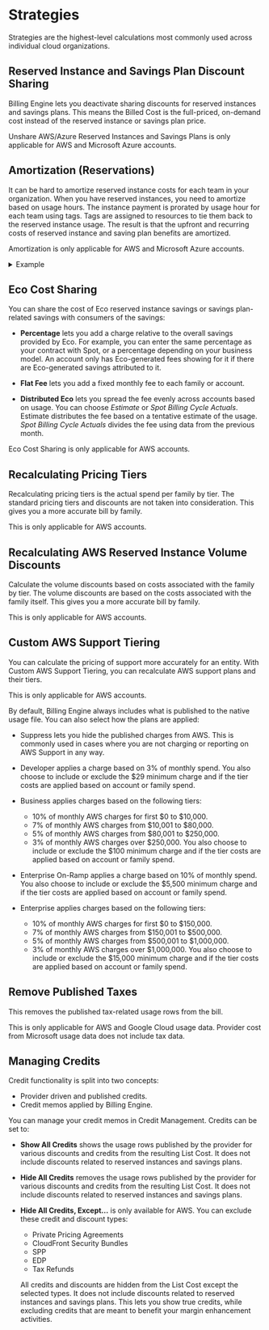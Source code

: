 # Strategies 

Strategies are the highest-level calculations most commonly used across individual cloud organizations.

## Reserved Instance and Savings Plan Discount Sharing

Billing Engine lets you deactivate sharing discounts for reserved instances and savings plans. This means the Billed Cost is the full-priced, on-demand cost instead of the reserved instance or savings plan price.

Unshare AWS/Azure Reserved Instances and Savings Plans is only applicable for AWS and Microsoft Azure accounts.

## Amortization (Reservations)
It can be hard to amortize reserved instance costs for each team in your organization. When you have reserved instances, you need to amortize based on usage hours. The instance payment is prorated by usage hour for each team using tags. Tags are assigned to resources to tie them back to the reserved instance usage. The result is that the upfront and recurring costs of reserved instance and saving plan benefits are amortized.

Amortization is only applicable for AWS and Microsoft Azure accounts.


 <details>
   <summary markdown="span">Example</summary>

   A payer account has purchased 1,000 reserved instances with an upfront amortized fee of $1,000 per month. There are 500 instances running 24/7 for the month across the consolidated billing family.

   One payee is using 100 instances running 24/7 for the month. That payee is allocated $200 per month of reserved instance upfront fees: 
   <i>$1,000 / 500 total instances x 100 instances used = $200</i>
   
 </details>

## Eco Cost Sharing

You can share the cost of Eco reserved instance savings or savings plan-related savings with consumers of the savings:

* **Percentage** lets you add a charge relative to the overall savings provided by Eco. For example, you can enter the same percentage as your contract with Spot, or a percentage depending on your business model.
  An account only has Eco-generated fees showing for it if there are Eco-generated savings attributed to it.

* **Flat Fee** lets you add a fixed monthly fee to each family or account.
* **Distributed Eco** lets you spread the fee evenly across accounts based on usage. You can choose <i>Estimate</i> or <i>Spot Billing Cycle Actuals</i>. Estimate distributes the fee based on a tentative estimate of the usage. <i>Spot Billing Cycle Actuals</i> divides the fee using data from the previous month.

Eco Cost Sharing is only applicable for AWS accounts.

## Recalculating Pricing Tiers

Recalculating pricing tiers is the actual spend per family by tier. The standard pricing tiers and discounts are not taken into consideration. This gives you a more accurate bill by family.

This is only applicable for AWS accounts.

## Recalculating AWS Reserved Instance Volume Discounts

Calculate the volume discounts based on costs associated with the family by tier. The volume discounts are based on the costs associated with the family itself. This gives you a more accurate bill by family.

This is only applicable for AWS accounts.

## Custom AWS Support Tiering

You can calculate the pricing of support more accurately for an entity. With Custom AWS Support Tiering, you can recalculate AWS support plans and their tiers.

This is only applicable for AWS accounts.

By default, Billing Engine always includes what is published to the native usage file. You can also select how the plans are applied:

* Suppress lets you hide the published charges from AWS. This is commonly used in cases where you are not charging or reporting on AWS Support in any way. 

* Developer applies a charge based on 3% of monthly spend.
  You also choose to include or exclude the $29 minimum charge and if the tier costs are applied based on account or family spend.

* Business applies charges based on the following tiers:
  * 10% of monthly AWS charges for first $0 to $10,000.
  * 7% of monthly AWS charges from $10,001 to $80,000.
  * 5% of monthly AWS charges from $80,001 to $250,000.
  * 3% of monthly AWS charges over $250,000.
  You also choose to include or exclude the $100 minimum charge and if the tier costs are applied based on account or family spend.

* Enterprise On-Ramp applies a charge based on 10% of monthly spend.
  You also choose to include or exclude the $5,500 minimum charge and if the tier costs are applied based on account or family spend.

* Enterprise applies charges based on the following tiers:
  * 10% of monthly AWS charges for first $0 to $150,000.
  * 7% of monthly AWS charges from $150,001 to $500,000.
  * 5% of monthly AWS charges from $500,001 to $1,000,000.
  * 3% of monthly AWS charges over $1,000,000.
  You also choose to include or exclude the $15,000 minimum charge and if the tier costs are applied based on account or family spend.

## Remove Published Taxes

This removes the published tax-related usage rows from the bill.

This is only applicable  for AWS and Google Cloud usage data. Provider cost from Microsoft usage data does not include tax data.

## Managing Credits

Credit functionality is split into two concepts:

* Provider driven and published credits.
* Credit memos applied by Billing Engine.

You can manage your credit memos in Credit Management. Credits can be set to:

* **Show All Credits** shows the usage rows published by the provider for various discounts and credits from the resulting List Cost.  It does not include discounts related to reserved instances and savings plans.

* **Hide All Credits** removes the usage rows published by the provider for various discounts and credits from the resulting List Cost.  It does not include discounts related to reserved instances and savings plans.

* **Hide All Credits, Except…** is only available for AWS. You can exclude these credit and discount types:

  * Private Pricing Agreements
  * CloudFront Security Bundles
  * SPP
  * EDP
  * Tax Refunds

  All credits and discounts are hidden from the List Cost except the selected types. It does not include discounts related to reserved instances and savings plans. This lets you show true credits, while excluding credits that are meant to benefit your margin enhancement activities.
